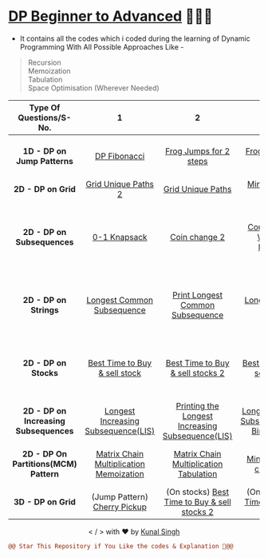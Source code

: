 # [DP Beginner to Advanced](https://github.com/singhkunal01/Dynamic-Programming) 👨🏻‍💻

- It contains all the codes which i coded during the learning of Dynamic Programming With All Possible Approaches Like -
> Recursion \
> Memoization \
> Tabulation \
> Space Optimisation (Wherever Needed)

| Type Of Questions/S-No. | 1  | 2 | 3 | 4 | 5 | 6 | 7 | 8 | 9 | 10 | 11 |
| :---: | :---: | :---: | :---: | :---: | :---: | :---: | :---: | :---: |:---: | :---: | :---: |
| **1D -  DP on Jump Patterns** | [DP Fibonacci](https://bit.ly/3PM5DP9) | [Frog Jumps for 2 steps](https://bit.ly/3wmV9yU) | [Frog Jumps for K steps](https://bit.ly/3Cosy01) | [Horse Robber 2](https://bit.ly/3wqzshv) | [Maximum sum of non-adjacent elements(House Robber)](https://bit.ly/3PF8n0Q) | [N-stairs](https://bit.ly/3KeQ2GQ) |  - |  - |  - |  - |  - |  - |
| **2D - DP on Grid** | [Grid Unique Paths 2](https://bit.ly/3Tce49t) | [Grid Unique Paths](https://bit.ly/3chP3cc) | [Minimum Falling Path Sum](https://bit.ly/3dPaBxm) | [Minimum Path Sum](https://bit.ly/3AIQqtT) | [Ninja  Training](https://bit.ly/3AIQzNX) | [Triangle](https://bit.ly/3UWvlo8) |  - |  - |  - |  - |  - |  - |
| **2D - DP on Subsequences** | [0-1 Knapsack](https://bit.ly/3AGvXWO) | [Coin change 2](https://bit.ly/3KeYHJj) |[Count Partitions With Given Difference](https://bit.ly/3bYGS4y) | [Count Subset with sum K](https://bit.ly/3SRVyCZ) | [Minimum Coins](https://bit.ly/3CtzxVA) | [Partition Equal subset sum](https://bit.ly/3CJBHAD) | [Partition a set into two subsets such that the difference of subset sums is minimum](https://bit.ly/3AGv14K)|  [Rod Cutting Problem](https://bit.ly/3AJ1oQ7) | [Subset Sum Equals to Target](https://bit.ly/3R4dc4J) |  [Target sum](https://bit.ly/3PMSYM2) |  [Unbounded Knapsack](https://bit.ly/3AlfMwI) |
| **2D - DP on Strings** | [Longest Common Subsequence](https://bit.ly/3dTbvZR) | [Print Longest Common Subsequence](https://bit.ly/3corIFM) | [Longest Common Substring](https://bit.ly/3PFZzYF) |[Longest Palindromic Substring](https://bit.ly/3KkQ7IX) | [Minimum Insertions To convert a string into Palindromic String](https://bit.ly/3wHR48O) | [Minimum Number of Insertion-Deletions to Make both strings Equal](https://bit.ly/3Kwt5Pw) |  [Shortest Common Supersequence](https://bit.ly/3pUyZ3n) | (String Matching) [Distinct Subsequences](https://bit.ly/3RkIe8N) | (String Matching)  [Edit Distance](https://bit.ly/3x2V18j) | (String Matching)  [Wildcard Matching](https://bit.ly/3AxhcUR) | -| 
| **2D - DP on Stocks** | [Best Time to Buy & sell stock](https://bit.ly/3KVu9Na) | [Best Time to Buy & sell stocks 2](https://bit.ly/3RGyc1J) | [Best Time to Buy & sell stocks 3](https://bit.ly/3TJumGX) |[Best Time to Buy & sell stocks 4](https://bit.ly/3APhDds) | [Best Time to Buy & Sell stock with Cooldown](https://bit.ly/3eqcctV) | [Minimum Number of Insertion-Deletions to Make both strings Equal](https://bit.ly/3qaCkLZ) |  - |   - |  - | -  | - | 
|  **2D - DP on Increasing Subsequences** |   [Longest Increasing Subsequence(LIS)](https://bit.ly/3AVDO1H) |  [Printing the Longest Increasing Subsequence(LIS)](https://bit.ly/3BuGu7N) | [Longest Increasing Subsequence(LIS)-Binary Search](https://bit.ly/3Qw2l2X)  | [Largest Divisible Subset(LIS)](https://bit.ly/3xd7JkB) | [Longest String chain](https://bit.ly/3BwAcom) |  [Longest Bitonic Subsequence](https://bit.ly/3qLf5Zj) |  [Number of Longest Increasing Subsequences](https://bit.ly/3B9iplL) |  - |  - |  - |  - | 
|  **2D - DP On Partitions(MCM) Pattern** |   [Matrix Chain Multiplication Memoization](https://bit.ly/3fELMF6) |  [Matrix Chain Multiplication Tabulation](https://bit.ly/3Rt1Bw8) | [Minimum cost to cut the Stick](https://bit.ly/3dXWK8t)  | [Burst Balloons](https://bit.ly/3LZ01ke) | [Boolean Evaluation](https://bit.ly/3y9Jqo9) |  [Palindrome Partition](https://bit.ly/3C1TAbF) |  [Partition array for Maximum sum](https://bit.ly/3rp2Vp9) |  [Maximum rectangle area with all 1s](https://bit.ly/3RoAlic) |[Count square submatrices with all 1s](https://bit.ly/3dUcbyA) |  - |  - | 
| **3D - DP on Grid** | (Jump Pattern) [Cherry Pickup](https://bit.ly/3dMhEXz) | (On stocks) [Best Time to Buy & sell stocks 2](https://bit.ly/3RGyc1J) | (On stocks) [Best Time to Buy & sell stocks 3](https://bit.ly/3TJumGX) |- | - | - |  - |  - |  - |  - |  - | 

<p align="center">&lt; / &gt; with ❤️ by <a href="https://github.com/singhkunal01">Kunal Singh</a></p>

```diff
@@ Star This Repository if You Like the codes & Explanation 🌟@@
 ```
